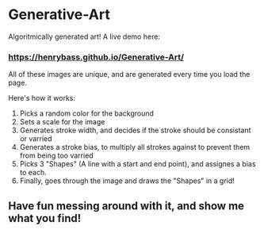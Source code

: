 # Generative-Art

Algoritmically generated art! A live demo here:

### https://henrybass.github.io/Generative-Art/

All of these images are unique, and are generated every time you load the page.

Here\'s how it works:

1. Picks a random color for the background
2. Sets a scale for the image
3. Generates stroke width, and decides if the stroke should be consistant or varried
4. Generates a stroke bias, to multiply all strokes against to prevent them from being too varried
5. Picks 3 "Shapes" (A line with a start and end point), and assignes a bias to each.
6. Finally, goes through the image and draws the "Shapes" in a grid!

## Have fun messing around with it, and show me what you find!
